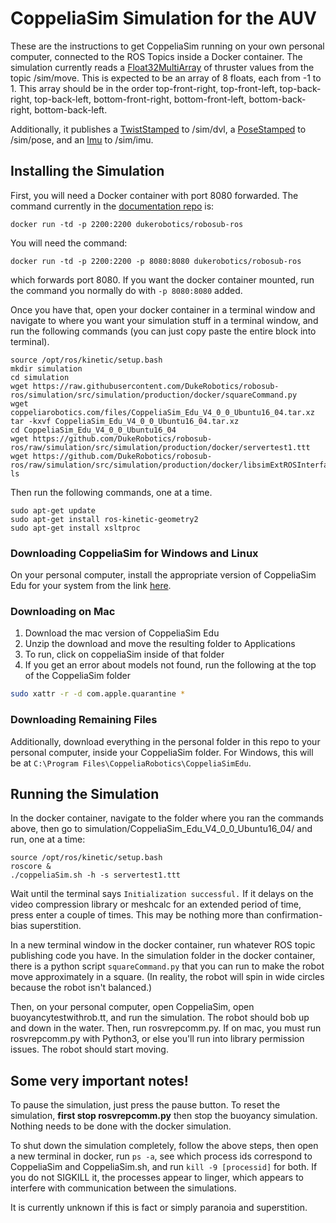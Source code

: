 # CoppeliaSim Simulation for the AUV

These are the instructions to get CoppeliaSim running on your own personal computer, connected to the ROS Topics inside a Docker container. The simulation currently reads a [Float32MultiArray](http://docs.ros.org/melodic/api/std_msgs/html/msg/Float32MultiArray.html) of thruster values from the topic /sim/move. This is expected to be an array of 8 floats, each from -1 to 1. This array should be in the order top-front-right, top-front-left, top-back-right, top-back-left, bottom-front-right, bottom-front-left, bottom-back-right, bottom-back-left.

Additionally, it publishes a [TwistStamped](http://docs.ros.org/melodic/api/geometry_msgs/html/msg/TwistStamped.html) to /sim/dvl, a [PoseStamped](http://docs.ros.org/melodic/api/geometry_msgs/html/msg/PoseStamped.html) to /sim/pose, and an [Imu](http://docs.ros.org/melodic/api/sensor_msgs/html/msg/Imu.html) to /sim/imu.

## Installing the Simulation

First, you will need a Docker container with port 8080 forwarded. The command currently in the [documentation repo](https://github.com/DukeRobotics/documentation/tree/master/docker) is:

`docker run -td -p 2200:2200 dukerobotics/robosub-ros`

You will need the command:

`docker run -td -p 2200:2200 -p 8080:8080 dukerobotics/robosub-ros`

which forwards port 8080. If you want the docker container mounted, run the command you normally do with `-p 8080:8080` added.

Once you have that, open your docker container in a terminal window and navigate to where you want your simulation stuff in a terminal window, and run the following commands (you can just copy paste the entire block into terminal).

```
source /opt/ros/kinetic/setup.bash
mkdir simulation
cd simulation
wget https://raw.githubusercontent.com/DukeRobotics/robosub-ros/simulation/src/simulation/production/docker/squareCommand.py
wget coppeliarobotics.com/files/CoppeliaSim_Edu_V4_0_0_Ubuntu16_04.tar.xz
tar -kxvf CoppeliaSim_Edu_V4_0_0_Ubuntu16_04.tar.xz
cd CoppeliaSim_Edu_V4_0_0_Ubuntu16_04
wget https://github.com/DukeRobotics/robosub-ros/raw/simulation/src/simulation/production/docker/servertest1.ttt
wget https://github.com/DukeRobotics/robosub-ros/raw/simulation/src/simulation/production/docker/libsimExtROSInterface.so
ls
```

Then run the following commands, one at a time.

```
sudo apt-get update
sudo apt-get install ros-kinetic-geometry2
sudo apt-get install xsltproc
```

### Downloading CoppeliaSim for Windows and Linux

On your personal computer, install the appropriate version of CoppeliaSim Edu for your system from the link [here](http://coppeliarobotics.com/downloads). 

### Downloading on Mac
1. Download the mac version of CoppeliaSim Edu
2. Unzip the download and move the resulting folder to Applications
3. To run, click on coppeliaSim inside of that folder
4. If you get an error about models not found, run the following at the top of the CoppeliaSim folder
```bash
sudo xattr -r -d com.apple.quarantine *
```

### Downloading Remaining Files

Additionally, download everything in the personal folder in this repo to your personal computer, inside your CoppeliaSim folder. For Windows, this will be at `C:\Program Files\CoppeliaRobotics\CoppeliaSimEdu`.


## Running the Simulation

In the docker container, navigate to the folder where you ran the commands above, then go to simulation/CoppeliaSim_Edu_V4_0_0_Ubuntu16_04/ and run, one at a time:

```
source /opt/ros/kinetic/setup.bash
roscore &
./coppeliaSim.sh -h -s servertest1.ttt
```

Wait until the terminal says `Initialization successful.` If it delays on the video compression library or meshcalc for an extended period of time, press enter a couple of times. This may be nothing more than confirmation-bias superstition.

In a new terminal window in the docker container, run whatever ROS topic publishing code you have. In the simulation folder in the docker container, there is a python script `squareCommand.py` that you can run to make the robot move approximately in a square. (In reality, the robot will spin in wide circles because the robot isn't balanced.)

Then, on your personal computer, open CoppeliaSim, open buoyancytestwithrob.tt, and run the simulation. The robot should bob up and down in the water. Then, run rosvrepcomm.py. If on mac, you must run rosvrepcomm.py with Python3, or else you'll run into library permission issues. The robot should start moving.

## Some very important notes!

To pause the simulation, just press the pause button. To reset the simulation, **first stop rosvrepcomm.py** then stop the buoyancy simulation. Nothing needs to be done with the docker simulation.

To shut down the simulation completely, follow the above steps, then open a new terminal in docker, run `ps -a`, see which process ids correspond to CoppeliaSim and CoppeliaSim.sh, and run `kill -9 [processid]` for both. If you do not SIGKILL it, the processes appear to linger, which appears to interfere with communication between the simulations.

It is currently unknown if this is fact or simply paranoia and superstition.
